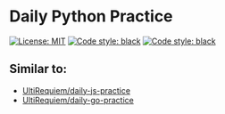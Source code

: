 # Daily Python Practice

<p>
<a href="https://github.com/UltiRequiem/daily-python-practice/blob/main/LICENSE"><img alt="License: MIT" src="https://black.readthedocs.io/en/stable/_static/license.svg"></a>
<a href="https://github.com/UltiRequiem/daily-python-practice"><img alt="Code style: black" src="https://img.shields.io/badge/code%20style-black-000000.svg"></a>
<a href="https://github.com/UltiRequiem/daily-python-practice"><img alt="Code style: black" src="https://img.shields.io/tokei/lines/github.com/UltiRequiem/daily-python-practice?color=blue&label=Total%20Lines"></a>
</p>

## Similar to:

- [UltiRequiem/daily-js-practice](https://github.com/UltiRequiem/daily-js-practice)
- [UltiRequiem/daily-go-practice](https://github.com/UltiRequiem/daily-go-practice)
